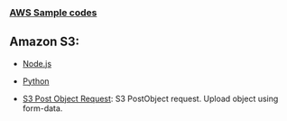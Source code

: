 ### [AWS Sample codes](/) 

## Amazon S3:

 * [Node.js](Node.js)

 * [Python](python)

 * [S3 Post Object Request](PostObject.html): S3 PostObject request. Upload object using form-data.

